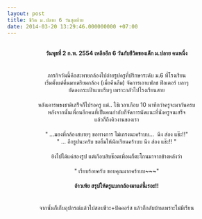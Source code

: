 ```yaml
---
layout: post
title: ชีวิต ม.ปลาย 6 วันสุดท้าย
date: 2014-03-20 13:29:46.000000000 +07:00
---
```

<div style="text-align: center;">&nbsp;</div>
<div style="text-align: center;"><span style="font-size: small;"><strong>วันพุธที่ 2 ก.พ. 2554 เหลืออีก 6 วันกับชีวิตของเด็ก ม.ปลาย คนหนึ่ง</strong></span></div>
<div style="text-align: center;">&nbsp;</div>
<div style="text-align: center;">&nbsp;</div>
<div style="text-align: center;"><span style="font-size: small;">ภารกิจวันนี้คือสะพายกล้องไปถ่ายรูปครูที่ปรึกษาระดับ ม.6 ที่โรงเรียน</span></div>
<div style="text-align: center;"><span style="font-size: small;">เริ่มตั้งแต่ตื่นมาเตรียมกล้อง (เมื่อคืนลืม) จัดการเอาแฟลช ฟิลเตอร์ บลาๆ</span></div>
<div style="text-align: center;"><span style="font-size: small;">ยัดลงกระเป้าแบบรีบๆ เพราะกลัวไปโรงเรียนสาย</span></div>
<div style="text-align: center;">&nbsp;</div>
<div style="text-align: center;"><span style="font-size: small;">หลังเคารพธงชาติเสร็จก็ไปรอครู แต่.. ใช้เวลาเกือบ 10 นาทีกว่าครูจะมากันครบ</span></div>
<div style="text-align: center;"><span style="font-size: small;">หลังจากนั้นเพื่อนอีกคนที่เป็นคนกำกับก็จัดการนัดแนะที่นั่งครูจนเสร็จ</span></div>
<div style="text-align: center;"><span style="font-size: small;">แล้วก็ถึงคิวงานของเรา</span></div>
<div style="text-align: center;">&nbsp;</div>
<div style="text-align: center;"><span style="font-size: small;">" ...มองที่กล้องสบายๆ ขอทางการ ไม่เกรงนะคร้าบบ...&nbsp; นึง ส่อง แช๊ะ!!"</span></div>
<div style="text-align: center;"><span style="font-size: small;">" ... อีกรูปนะครับ ขอยิ้มให้นักเรียนคร้าบบ นึง ส่อง แช๊ะ!! "</span></div>
<div style="text-align: center;">&nbsp;</div>
<div style="text-align: center;"><span style="font-size: small;">ยิงไปได้แค่สองรูป แต่เกือบสิบช๊อตเพื่อนก็ตะโกนมาจากข้างหลังว่า</span></div>
<div style="text-align: center;">&nbsp;</div>
<div style="text-align: center;"><span style="font-size: small;">" เรียบร้อยครับ ขอบคุณมากคร้าบบ~~~"</span></div>
<div style="text-align: center;">&nbsp;</div>
<div style="text-align: center;"><span style="font-size: small;"><strong>อ้าวเห้ย สรุปให้ตรูแบกกล้องมาแค่นี้เรอะ!!</strong></span></div>
<div style="text-align: center;">&nbsp;</div>
<div style="text-align: center;">&nbsp;</div>
<div style="text-align: center;"><span style="font-size: small;">จากนั้นก็เก็บอุปกรณ์แล้วไปสอบชีวะ+ปิดคอร์ส แล้วก็กลับบ้านเพราะไม่มีเรียน</span></div>
<div style="text-align: center;">&nbsp;</div>
<div style="text-align: center;">&nbsp;</div>
<div style="text-align: center;">&nbsp;</div>
<div style="text-align: center;"><span style="font-size: small;"><img src="http://img8.imageshack.us/img8/4628/17932901.png" alt="" /></span></div>
<div style="text-align: center;">&nbsp;</div>
